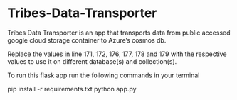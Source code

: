 # Tribes-Data-Transporter

Tribes Data Transporter is an app that transports data from public accessed google cloud storage container to Azure’s cosmos db.

Replace the values in line 171, 172, 176, 177, 178 and 179 with the respective values to use it on different database(s) and collection(s).

To run this flask app run the following commands in your terminal

pip install -r requirements.txt
python app.py 
